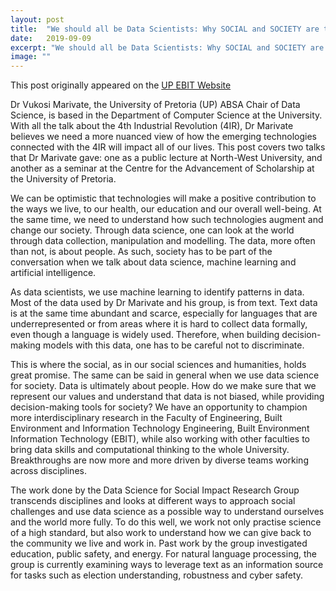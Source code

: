 ```yaml
---
layout: post
title:  "We should all be Data Scientists: Why SOCIAL and SOCIETY are the missing links."
date:   2019-09-09
excerpt: "We should all be Data Scientists: Why SOCIAL and SOCIETY are the missing links. By Vukosi Marivate"
image: ""
---
```


This post originally appeared on the [UP EBIT Website](https://www.up.ac.za/faculty-of-engineering-built-environment-it/news/post_2838111-we-should-all-be-data-scientists-why-social-and-society-are-the-missing-links)

Dr Vukosi Marivate, the University of Pretoria (UP) ABSA Chair of Data Science, is based in the Department of Computer Science at the University. With all the talk about the 4th Industrial Revolution (4IR), Dr Marivate believes we need a more nuanced view of how the emerging technologies connected with the 4IR will impact all of our lives. This post covers two talks that Dr Marivate gave: one as a public lecture at North-West University, and another as a seminar at the Centre for the Advancement of Scholarship at the University of Pretoria. 

We can be optimistic that technologies will make a positive contribution to the ways we live, to our health, our education and our overall well-being. At the same time, we need to understand how such technologies augment and change our society. Through data science, one can look at the world through data collection, manipulation and modelling. The data, more often than not, is about people. As such, society has to be part of the conversation when we talk about data science, machine learning and artificial intelligence.

As data scientists, we use machine learning to identify patterns in data. Most of the data used by Dr Marivate and his group, is from text. Text data is at the same time abundant and scarce, especially for languages that are underrepresented or from areas where it is hard to collect data formally, even though a language is widely used. Therefore, when building decision-making models with this data, one has to be careful not to discriminate. 

This is where the social, as in our social sciences and humanities, holds great promise. The same can be said in general when we use data science for society. Data is ultimately about people. How do we make sure that we represent our values and understand that data is not biased, while providing decision-making tools for society? We have an opportunity to champion more interdisciplinary research in the Faculty of Engineering, Built Environment and Information Technology Engineering, Built Environment Information Technology (EBIT), while also working with other faculties to bring data skills and computational thinking to the whole University. Breakthroughs are now more and more driven by diverse teams working across disciplines. 

The work done by the Data Science for Social Impact Research Group transcends disciplines and looks at different ways to approach social challenges and use data science as a possible way to understand ourselves and the world more fully. To do this well, we work not only practise science of a high standard, but also work to understand how we can give back to the community we live and work in. Past work by the group investigated education, public safety, and energy. For natural language processing, the group is currently examining ways to leverage text as an information source for tasks such as election understanding, robustness and cyber safety.
